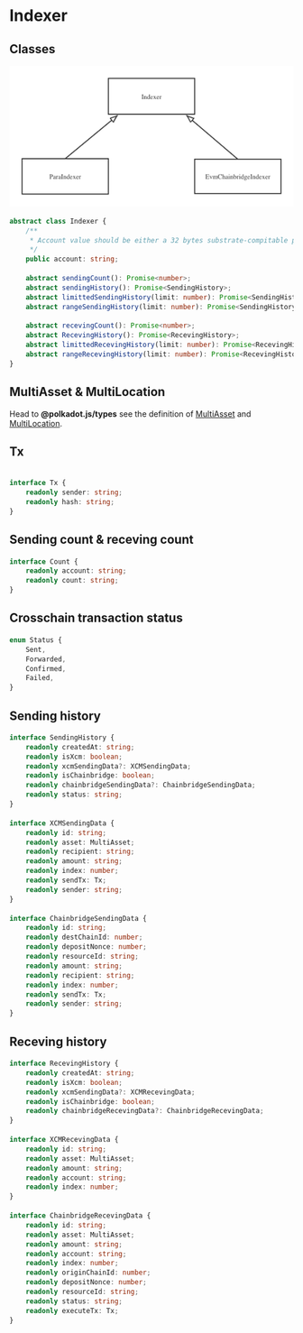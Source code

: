 

# Indexer

## Classes

![image ](./img/indexer-class.png)

```typescript
abstract class Indexer {
    /**
     * Account value should be either a 32 bytes substrate-compitable public key * or a 20 bytes Ethereum-like account address.
     */
    public account: string;

    abstract sendingCount(): Promise<number>;
    abstract sendingHistory(): Promise<SendingHistory>;
    abstract limittedSendingHistory(limit: number): Promise<SendingHistory>;
    abstract rangeSendingHistory(limit: number): Promise<SendingHistory>;

    abstract recevingCount(): Promise<number>;
    abstract RecevingHistory(): Promise<RecevingHistory>;
    abstract limittedRecevingHistory(limit: number): Promise<RecevingHistory>;
    abstract rangeRecevingHistory(limit: number): Promise<RecevingHistory>;
}
```

## MultiAsset & MultiLocation

Head to **@polkadot.js/types** see the definition of [MultiAsset](https://github.com/polkadot-js/api/blob/a2ff40f735aadcc2733e9b926f564abe4e652c96/packages/types/src/interfaces/xcm/types.ts#L346) and [MultiLocation](https://github.com/polkadot-js/api/blob/a2ff40f735aadcc2733e9b926f564abe4e652c96/packages/types/src/interfaces/xcm/types.ts#L419).

## Tx

```typescript

interface Tx {
    readonly sender: string;
    readonly hash: string;
}
```

## Sending count & receving count

```typescript
interface Count {
    readonly account: string;
    readonly count: string;
}
```

## Crosschain transaction status

```typescript
enum Status {
    Sent,
    Forwarded,
    Confirmed,
    Failed,
}
```

## Sending history

```typescript
interface SendingHistory {
    readonly createdAt: string;
    readonly isXcm: boolean;
    readonly xcmSendingData?: XCMSendingData;
    readonly isChainbridge: boolean;
    readonly chainbridgeSendingData?: ChainbridgeSendingData;
    readonly status: string;
}

interface XCMSendingData {
    readonly id: string;
    readonly asset: MultiAsset;
    readonly recipient: string;
    readonly amount: string;
    readonly index: number;
    readonly sendTx: Tx;
    readonly sender: string;
}

interface ChainbridgeSendingData {
    readonly id: string;
    readonly destChainId: number;
    readonly depositNonce: number;
    readonly resourceId: string;
    readonly amount: string;
    readonly recipient: string;
    readonly index: number;
    readonly sendTx: Tx;
    readonly sender: string;
}
```

## Receving history

```typescript
interface RecevingHistory {
    readonly createdAt: string;
    readonly isXcm: boolean;
    readonly xcmSendingData?: XCMRecevingData;
    readonly isChainbridge: boolean;
    readonly chainbridgeRecevingData?: ChainbridgeRecevingData;
}

interface XCMRecevingData {
    readonly id: string;
    readonly asset: MultiAsset;
    readonly amount: string;
    readonly account: string;
    readonly index: number;
}

interface ChainbridgeRecevingData {
    readonly id: string;
    readonly asset: MultiAsset;
    readonly amount: string;
    readonly account: string;
    readonly index: number;
    readonly originChainId: number;
    readonly depositNonce: number;
    readonly resourceId: string;
    readonly status: string;
    readonly executeTx: Tx;
}
```